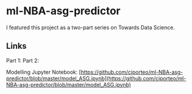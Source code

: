 # ml-NBA-asg-predictor

I featured this project as a two-part series on Towards Data Science.

## Links

Part 1:
Part 2:

Modelling Jupyter Notebook: [https://github.com/cjporteo/ml-NBA-asg-predictor/blob/master/model_ASG.ipynb](https://github.com/cjporteo/ml-NBA-asg-predictor/blob/master/model_ASG.ipynb)
